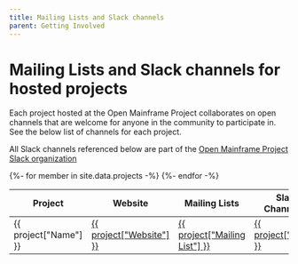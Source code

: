 ```yaml
---
title: Mailing Lists and Slack channels
parent: Getting Involved
---
```


# Mailing Lists and Slack channels for hosted projects

Each project hosted at the Open Mainframe Project collaborates on open channels that are welcome for anyone in the community to participate in. See the below list of channels for each project.

All Slack channels referenced below are part of the [Open Mainframe Project Slack organization](https://slack.openmainframeproject.org)

<table class="sortable">
<thead>
    <tr>
        <th>Project</th>
        <th>Website</th>
        <th>Mailing Lists</th>
        <th>Slack Channel(s)</th>
    </tr>
</thead>
<tbody>
{%- for member in site.data.projects -%}
    <tr>
        <td>{{ project["Name"] }}</td>
        <td><a href="{{ project["Website"] }}">{{ project["Website"] }}</a></td>
        <td><a href="{{ project["Mailing List"] }}">{{ project["Mailing List"] }}</a></td>
        <td><a href="https://slack.openmainframeproject.org">{{ project["Slack"] }}</a></td>
    </tr>    
{%- endfor -%}
</tbody>
</table>
<link rel="stylesheet" href="css/sorTable.css">
<script src="js/sorTable.min.js"></script>
